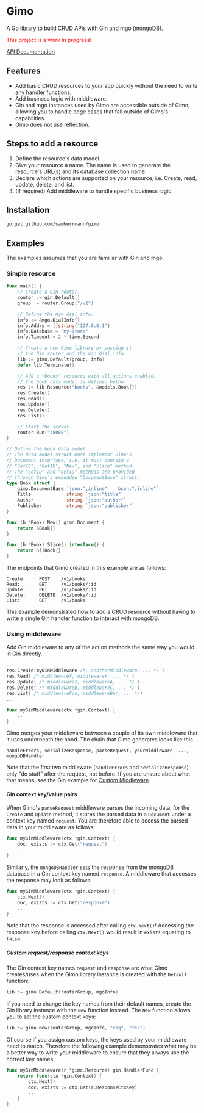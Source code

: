 # Gimo
A Go library to build CRUD APIs with [Gin](https://github.com/gin-gonic/gin) and [mgo](https://github.com/go-mgo/mgo/tree/v2) (mongoDB).

<span style="color: red">This project is a work in progress!</span>

[API Documentation](https://godoc.org/github.com/samherrmann/gimo)

## Features
* Add basic CRUD resources to your app quickly without the need to write any handler functions.
* Add business logic with middleware.
* Gin and mgo instances used by Gimo are accessible outside of Gimo, allowing you to handle edge cases that fall outside of Gimo's capabilities.
* Gimo does not use reflection.

## Steps to add a resource
1. Define the resource's data model.
2. Give your resource a name. The name is used to generate the resource's URL(s) and its database collection name.
3. Declare which actions are supported on your resource, i.e. Create, read, update, delete, and list.
4. (If required) Add middleware to handle specific business logic.

## Installation
```sh
go get github.com/samherrmann/gimo
```

## Examples

The examples assumes that you are familiar with Gin and mgo.

### Simple resource

```go
func main() {
    // Create a Gin router.
    router := gin.Default()
    group := router.Group("/v1")

    // Define the mgo dial info.
    info := &mgo.DialInfo{}
    info.Addrs = []string{"127.0.0.1"}
    info.Database = "my-store"
    info.Timeout = 2 * time.Second

    // Create a new Gimo library by passing it
    // the Gin router and the mgo dial info.
    lib := gimo.Default(group, info)
    defer lib.Terminate()

    // Add a "books" resource with all actions enabled.
    // The book data model is defined below.
    res := lib.Resource("books", &models.Book{})
    res.Create()
    res.Read()
    res.Update()
    res.Delete()
    res.List()

    // Start the server.
    router.Run(":8080")
}

// Define the book data model.
// The data model struct must implement Gimo's
// Document interface, i.e. it must contain a 
// "SetID", "GetID", "New", and "Slice" method.
// The "SetID" and "GetID" methods are provided 
// through Gimo's embedded "DocumentBase" struct.
type Book struct {
    gimo.DocumentBase `json:",inline"    bson:",inline"`
    Title             string `json:"title"`
    Author            string `json:"author"`
    Publisher         string `json:"publisher"`
}

func (b *Book) New() gimo.Document {
    return &Book{}
}

func (b *Book) Slice() interface{} {
    return &[]Book{}
}
```

The endpoints that Gimo created in this example are as follows:

    Create:     POST    /v1/books
    Read:       GET     /v1/books/:id
    Update:     PUT     /v1/books/:id
    Delete:     DELETE  /v1/books/:id
    List:       GET     /v1/books

This example demonstrated how to add a CRUD resource without having to write a single Gin handler function to interact with mongoDB.

### Using middleware

Add Gin middleware to any of the action methods the same way you would in Gin directly.

```go
...
res.Create(myGinMiddleware /*, anotherMiddleware, ... */ )
res.Read( /* middlewareX, middlewareY, ... */ )
res.Update( /* middlewareZ, middlewareA, ... */ )
res.Delete( /* middlewareB, middlewareC, ... */ )
res.List( /* middlewareFoo, middlewareBar, ... */)
...

func myGinMiddleware(ctx *gin.Context) {
    ...
}
```
Gimo merges your middleware between a couple of its own middleware that it uses underneath the hood. The chain that Gimo generates looks like this...

```
handleErrors, serializeResponse, parseRequest, yourMiddleware, ..., mongoDBHandler
```

Note that the first two middleware (`handleErrors` and `serializeResponse`) only "do stuff" after the request, not before. If you are unsure about what that means, see the Gin example for [Custom Middleware](https://github.com/gin-gonic/gin#custom-middleware).

#### Gin context key/value pairs

When Gimo's `parseRequest` middleware parses the incoming data, for the `Create` and `Update` method, it stores the parsed data in a `Document` under a context key named `request`. You are therefore able to access the parsed data in your middleware as follows:

```go
func myGinMiddleware(ctx *gin.Context) {
    doc, exists := ctx.Get("request")
    ...
}
```
Similarly, the `mongoDBHandler` sets the response from the mongoDB database in a Gin context key named `response`. A middleware that accesses the response may look as follows:

```go
func myGinMiddleware(ctx *gin.Context) {
    ctx.Next()
    doc, exists := ctx.Get("response")
    ...
}
```
Note that the response is accessed after calling `ctx.Next()`! Accessing the response key before calling `ctx.Next()` would result in `exists` equating to `false`.

##### Custom request/response context keys
The Gin context key names `request` and `response` are what Gimo creates/uses when the Gimo library instance is created with the `Default` function:

```go
lib := gimo.Default(routerGroup, mgoInfo)
```

If you need to change the key names from their default names, create the Gin library instance with the `New` function instead. The `New` function allows you to set the custom context keys:

```go
lib := gimo.New(routerGroup, mgoInfo, "req", "res")
```

Of course if you assign custom keys, the keys used by your middleware need to match. Therefore the following example demonstrates what may be a better way to write your middleware to ensure that they always use the correct key names:

```go
func myGinMiddleware(r *gimo.Resource) gin.HandlerFunc {
    return func(ctx *gin.Context) {
        ctx.Next()
        doc, exists := ctx.Get(r.ResponseCtxKey)
        ...
    }
}
```